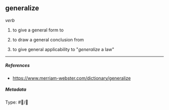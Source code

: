 ## generalize  # 

_verb_

1. to give a general form to

2. to draw a general conclusion from

3. to give general applicability to
   "_generalize_ a law"

___

##### References

- https://www.merriam-webster.com/dictionary/generalize

##### Metadata

Type: #💬/💬 
